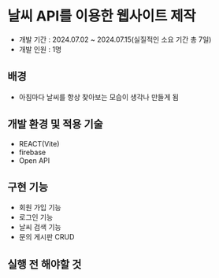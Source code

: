 # 날씨 API를 이용한 웹사이트 제작
+ 개발 기간 : 2024.07.02 ~ 2024.07.15(실질적인 소요 기간 총 7일)
+ 개발 인원 : 1명

## 배경
+ 아침마다 날씨를 항상 찾아보는 모습이 생각나 만들게 됨

## 개발 환경 및 적용 기술
- REACT(Vite)
- firebase
- Open API

## 구현 기능
+ 회원 가입 기능
+ 로그인 기능
+ 날씨 검색 기능
+ 문의 게시판 CRUD

## 실행 전 해야할 것
